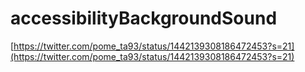 # accessibilityBackgroundSound

[https://twitter.com/pome_ta93/status/1442139308186472453?s=21](https://twitter.com/pome_ta93/status/1442139308186472453?s=21)
